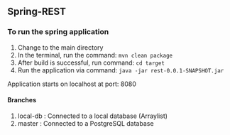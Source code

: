 ## Spring-REST

### To run the spring application
1. Change to the main directory
2. In the terminal, run the command: `mvn clean package`
3. After build is successful, run command: `cd target`
4. Run the application via command: `java -jar rest-0.0.1-SNAPSHOT.jar`

Application starts on localhost at port: 8080

#### Branches
1. local-db : Connected to a local database (Arraylist)
2. master : Connected to a PostgreSQL database
